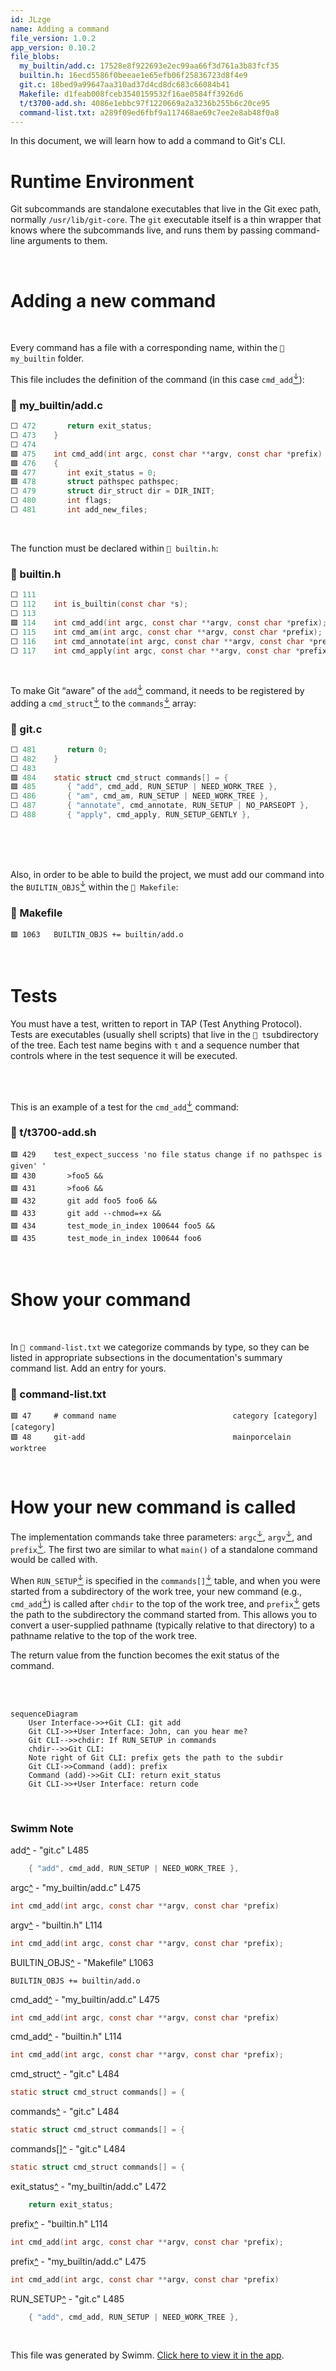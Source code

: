 ```yaml
---
id: JLzge
name: Adding a command
file_version: 1.0.2
app_version: 0.10.2
file_blobs:
  my_builtin/add.c: 17528e8f922693e2ec99aa66f3d761a3b83fcf35
  builtin.h: 16ecd5586f0beeae1e65efb06f25836723d8f4e9
  git.c: 18bed9a99647aa310ad37d4cd8dc683c66084b41
  Makefile: d1feab008fceb3540159532f16ae0584ff3926d6
  t/t3700-add.sh: 4086e1ebbc97f1220669a2a3236b255b6c20ce95
  command-list.txt: a289f09ed6fbf9a117468ae69c7ee2e8ab48f0a8
---
```


In this document, we will learn how to add a command to Git's CLI.

# Runtime Environment

Git subcommands are standalone executables that live in the Git exec path, normally `/usr/lib/git-core`. The `git` executable itself is a thin wrapper that knows where the subcommands live, and runs them by passing command-line arguments to them.

<br/>

# Adding a new command

<br/>

Every command has a file with a corresponding name, within the `📄 my_builtin` folder.

This file includes the definition of the command (in this case `cmd_add`[<sup id="WW3dt">↓</sup>](#f-WW3dt)):
<!-- NOTE-swimm-snippet: the lines below link your snippet to Swimm -->
### 📄 my_builtin/add.c
```c
⬜ 472    	return exit_status;
⬜ 473    }
⬜ 474    
🟩 475    int cmd_add(int argc, const char **argv, const char *prefix)
🟩 476    {
🟩 477    	int exit_status = 0;
🟩 478    	struct pathspec pathspec;
⬜ 479    	struct dir_struct dir = DIR_INIT;
⬜ 480    	int flags;
⬜ 481    	int add_new_files;
```

<br/>

The function must be declared within `📄 builtin.h`:
<!-- NOTE-swimm-snippet: the lines below link your snippet to Swimm -->
### 📄 builtin.h
```c
⬜ 111    
⬜ 112    int is_builtin(const char *s);
⬜ 113    
🟩 114    int cmd_add(int argc, const char **argv, const char *prefix);
⬜ 115    int cmd_am(int argc, const char **argv, const char *prefix);
⬜ 116    int cmd_annotate(int argc, const char **argv, const char *prefix);
⬜ 117    int cmd_apply(int argc, const char **argv, const char *prefix);
```

<br/>

To make Git “aware” of the `add`[<sup id="ZY0bfT">↓</sup>](#f-ZY0bfT) command, it needs to be registered by adding a `cmd_struct`[<sup id="Z2nx8xA">↓</sup>](#f-Z2nx8xA) to the `commands`[<sup id="ZAY7QK">↓</sup>](#f-ZAY7QK) array:
<!-- NOTE-swimm-snippet: the lines below link your snippet to Swimm -->
### 📄 git.c
```c
⬜ 481    	return 0;
⬜ 482    }
⬜ 483    
🟩 484    static struct cmd_struct commands[] = {
🟩 485    	{ "add", cmd_add, RUN_SETUP | NEED_WORK_TREE },
⬜ 486    	{ "am", cmd_am, RUN_SETUP | NEED_WORK_TREE },
⬜ 487    	{ "annotate", cmd_annotate, RUN_SETUP | NO_PARSEOPT },
⬜ 488    	{ "apply", cmd_apply, RUN_SETUP_GENTLY },
```

<br/>

<br/>

<br/>

Also, in order to be able to build the project, we must add our command into the `BUILTIN_OBJS`[<sup id="ifJTN">↓</sup>](#f-ifJTN) within the `📄 Makefile`:
<!-- NOTE-swimm-snippet: the lines below link your snippet to Swimm -->
### 📄 Makefile
```
🟩 1063   BUILTIN_OBJS += builtin/add.o
```

<br/>

# Tests

You must have a test, written to report in TAP (Test Anything Protocol). Tests are executables (usually shell scripts) that live in the `📄 t`subdirectory of the tree. Each test name begins with `t` and a sequence number that controls where in the test sequence it will be executed.

<br/>

<br/>

This is an example of a test for the `cmd_add`[<sup id="Olher">↓</sup>](#f-Olher) command:
<!-- NOTE-swimm-snippet: the lines below link your snippet to Swimm -->
### 📄 t/t3700-add.sh
```shell
🟩 429    test_expect_success 'no file status change if no pathspec is given' '
🟩 430    	>foo5 &&
🟩 431    	>foo6 &&
🟩 432    	git add foo5 foo6 &&
🟩 433    	git add --chmod=+x &&
🟩 434    	test_mode_in_index 100644 foo5 &&
🟩 435    	test_mode_in_index 100644 foo6
```

<br/>

# Show your command

<br/>

In `📄 command-list.txt` we categorize commands by type, so they can be listed in appropriate subsections in the documentation's summary command list. Add an entry for yours.
<!-- NOTE-swimm-snippet: the lines below link your snippet to Swimm -->
### 📄 command-list.txt
```text
🟩 47     # command name                          category [category] [category]
🟩 48     git-add                                 mainporcelain           worktree
```

<br/>

# How your new command is called

The implementation commands take three parameters: `argc`[<sup id="Z2uPrig">↓</sup>](#f-Z2uPrig), `argv`[<sup id="Z2bCEPR">↓</sup>](#f-Z2bCEPR), and `prefix`[<sup id="2bcG0g">↓</sup>](#f-2bcG0g). The first two are similar to what `main()` of a standalone command would be called with.

When `RUN_SETUP`[<sup id="Z1BE9pN">↓</sup>](#f-Z1BE9pN) is specified in the `commands[]`[<sup id="Z1wOyO">↓</sup>](#f-Z1wOyO) table, and when you were started from a subdirectory of the work tree, your new command (e.g., `cmd_add`[<sup id="Olher">↓</sup>](#f-Olher)) is called after `chdir` to the top of the work tree, and `prefix`[<sup id="Z2sEcOl">↓</sup>](#f-Z2sEcOl) gets the path to the subdirectory the command started from. This allows you to convert a user-supplied pathname (typically relative to that directory) to a pathname relative to the top of the work tree.

The return value from the function becomes the exit status of the command.

<br/>

<br/>

<!--MERMAID {width:100}-->
```mermaid
sequenceDiagram
    User Interface->>+Git CLI: git add
    Git CLI->>+User Interface: John, can you hear me?
    Git CLI-->>chdir: If RUN_SETUP in commands
    chdir-->>Git CLI: 
    Note right of Git CLI: prefix gets the path to the subdir
    Git CLI->>Command (add): prefix 
    Command (add)->>Git CLI: return exit_status
    Git CLI->>+User Interface: return code
```
<!--MCONTENT {content: "sequenceDiagram<br/>\nUser Interface->>+Git CLI: git `add`[<sup id=\"ZY0bfT\">↓</sup>](#f-ZY0bfT)<br/>\nGit CLI->>+User Interface: John, can you hear me?<br/>\nGit CLI\\-\\-\\>>chdir: If `RUN_SETUP`[<sup id=\"Z1BE9pN\">↓</sup>](#f-Z1BE9pN) in `commands`[<sup id=\"ZAY7QK\">↓</sup>](#f-ZAY7QK)<br/>\nchdir\\-\\-\\>>Git CLI:<br/>\nNote right of Git CLI: `prefix`[<sup id=\"2bcG0g\">↓</sup>](#f-2bcG0g) gets the path to the subdir<br/>\nGit CLI->>Command (add): `prefix`[<sup id=\"2bcG0g\">↓</sup>](#f-2bcG0g)<br/>\nCommand (add)->>Git CLI: return `exit_status`[<sup id=\"25O6Qg\">↓</sup>](#f-25O6Qg)<br/>\nGit CLI->>+User Interface: return code"} --->

<br/>

<!-- THIS IS AN AUTOGENERATED SECTION. DO NOT EDIT THIS SECTION DIRECTLY -->
### Swimm Note

<span id="f-ZY0bfT">add</span>[^](#ZY0bfT) - "git.c" L485
```c
	{ "add", cmd_add, RUN_SETUP | NEED_WORK_TREE },
```

<span id="f-Z2uPrig">argc</span>[^](#Z2uPrig) - "my_builtin/add.c" L475
```c
int cmd_add(int argc, const char **argv, const char *prefix)
```

<span id="f-Z2bCEPR">argv</span>[^](#Z2bCEPR) - "builtin.h" L114
```c
int cmd_add(int argc, const char **argv, const char *prefix);
```

<span id="f-ifJTN">BUILTIN_OBJS</span>[^](#ifJTN) - "Makefile" L1063
```
BUILTIN_OBJS += builtin/add.o
```

<span id="f-WW3dt">cmd_add</span>[^](#WW3dt) - "my_builtin/add.c" L475
```c
int cmd_add(int argc, const char **argv, const char *prefix)
```

<span id="f-Olher">cmd_add</span>[^](#Olher) - "builtin.h" L114
```c
int cmd_add(int argc, const char **argv, const char *prefix);
```

<span id="f-Z2nx8xA">cmd_struct</span>[^](#Z2nx8xA) - "git.c" L484
```c
static struct cmd_struct commands[] = {
```

<span id="f-ZAY7QK">commands</span>[^](#ZAY7QK) - "git.c" L484
```c
static struct cmd_struct commands[] = {
```

<span id="f-Z1wOyO">commands[]</span>[^](#Z1wOyO) - "git.c" L484
```c
static struct cmd_struct commands[] = {
```

<span id="f-25O6Qg">exit_status</span>[^](#25O6Qg) - "my_builtin/add.c" L472
```c
	return exit_status;
```

<span id="f-2bcG0g">prefix</span>[^](#2bcG0g) - "builtin.h" L114
```c
int cmd_add(int argc, const char **argv, const char *prefix);
```

<span id="f-Z2sEcOl">prefix</span>[^](#Z2sEcOl) - "my_builtin/add.c" L475
```c
int cmd_add(int argc, const char **argv, const char *prefix)
```

<span id="f-Z1BE9pN">RUN_SETUP</span>[^](#Z1BE9pN) - "git.c" L485
```c
	{ "add", cmd_add, RUN_SETUP | NEED_WORK_TREE },
```

<br/>

This file was generated by Swimm. [Click here to view it in the app](https://swimm-web-app.web.app/repos/Z2l0aHViJTNBJTNBZ2l0LXNyYy1wbGF5Z3JvdW5kJTNBJTNBT21lclJvc2VuYmF1bQ==/docs/JLzge).